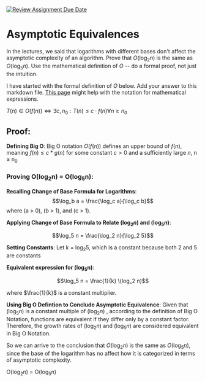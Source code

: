 [![Review Assignment Due Date](https://classroom.github.com/assets/deadline-readme-button-24ddc0f5d75046c5622901739e7c5dd533143b0c8e959d652212380cedb1ea36.svg)](https://classroom.github.com/a/fbkbKZ5N)
# Asymptotic Equivalences

In the lectures, we said that logarithms with different bases don't affect the
asymptotic complexity of an algorithm. Prove that $O(\log_{2} n)$ is the same as
$O(\log_{5} n)$. Use the mathematical definition of $O$ -- do a formal proof,
not just the intuition.

I have started with the formal definition of $O$ below. Add your answer to this
markdown file. [This
page](https://docs.github.com/en/get-started/writing-on-github/working-with-advanced-formatting/writing-mathematical-expressions)
might help with the notation for mathematical expressions.

$T(n) \in O(f(n)) \iff \exists c, n_0: T(n) \leq c \cdot f(n) \forall n \geq n_0$

## Proof:
**Defining Big O**: Big O notation $O(f(n))$ defines an upper bound of $f(n)$, meaning $f(n) ≤ c * g(n)$ for some constant $c > 0$ and a sufficiently large $n$, n ≥ n<sub>0</sub> <br />
### Proving O(log<sub>2</sub>n) = O(log<sub>5</sub>n): <br />

**Recalling Change of Base Formula for Logarithms**: $$\log_b a = \frac{\log_c a}{\log_c b}$$ where \(a > 0\), \(b > 1\), and \(c > 1\). <br />

**Applying Change of Base Formula to Relate $(\log_{2} n)$ and $(\log_{5} n)$**:

$$\log_5 n = \frac{\log_2 n}{\log_2 5}$$

**Setting Constants**: Let k = log<sub>2</sub>5, which is a constant because both 2 and 5 are constants <br />

**Equivalent expression for (log<sub>5</sub>n)**:

$$\log_5 n = \frac{1}{k} \(log_2 n)$$

where $\frac{1}{k}$ is a constant multiplier.

**Using Big O Defintion to Conclude Asymptotic Equivalence**: Given that $(\log_{5} n)$ is a constant multiple of $(\log_{2} n)$ , according to the definition of Big O Notation, functions are equivalent if they differ only by a constant factor. Therefore, the growth rates of $(\log_{2} n)$ and $(\log_{5} n)$ are considered equivalent in Big O Notation. <br />

So we can arrive to the conclusion that $O(\log_{2} n)$ is the same as $O(\log_{5} n)$, since the base of the logarithm has no affect how it is categorized in terms of asymptotic complexity.

O(log<sub>2</sub>n) = O(log<sub>5</sub>n)

